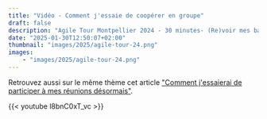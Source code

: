 ```yaml
---
title: "Vidéo - Comment j'essaie de coopérer en groupe"
draft: false
description: "Agile Tour Montpellier 2024 - 30 minutes- (Re)voir mes bases d’organisation acquises depuis une dizaine d’années dans différents environnements agiles - ou non - dans de petites ou d’énormes structures."
date: "2025-01-30T12:50:07+02:00"
thumbnail: "images/2025/agile-tour-24.png"
images:
    - "images/2025/agile-tour-24.png"
---
```


Retrouvez aussi sur le même thème cet article ["Comment j'essaierai de participer à mes réunions désormais"](https://www.epauler.fr/article/2024/comment-j-essaierai-de-participer-a-mes-reunions/).

{{< youtube l8bnC0xT_vc >}}
